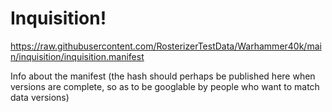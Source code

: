 # Inquisition!

https://raw.githubusercontent.com/RosterizerTestData/Warhammer40k/main/inquisition/inquisition.manifest

Info about the manifest (the hash should perhaps be published here when versions are complete, so as to be googlable by people who want to match data versions)
